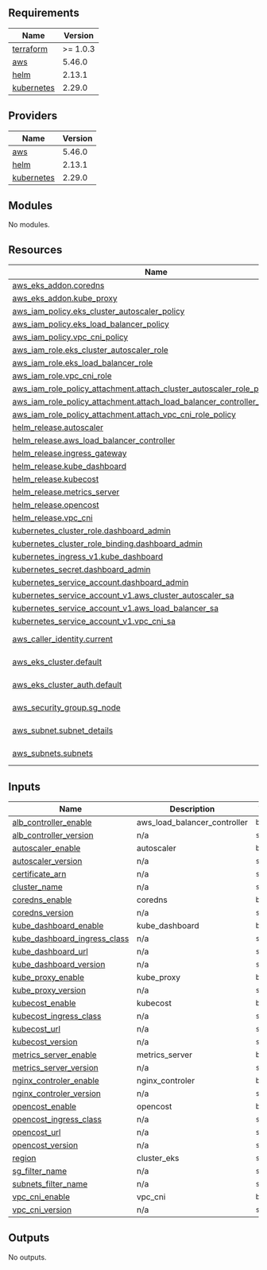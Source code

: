 ## Requirements

| Name | Version |
|------|---------|
| <a name="requirement_terraform"></a> [terraform](#requirement\_terraform) | >= 1.0.3 |
| <a name="requirement_aws"></a> [aws](#requirement\_aws) | 5.46.0 |
| <a name="requirement_helm"></a> [helm](#requirement\_helm) | 2.13.1 |
| <a name="requirement_kubernetes"></a> [kubernetes](#requirement\_kubernetes) | 2.29.0 |

## Providers

| Name | Version |
|------|---------|
| <a name="provider_aws"></a> [aws](#provider\_aws) | 5.46.0 |
| <a name="provider_helm"></a> [helm](#provider\_helm) | 2.13.1 |
| <a name="provider_kubernetes"></a> [kubernetes](#provider\_kubernetes) | 2.29.0 |

## Modules

No modules.

## Resources

| Name | Type |
|------|------|
| [aws_eks_addon.coredns](https://registry.terraform.io/providers/hashicorp/aws/5.46.0/docs/resources/eks_addon) | resource |
| [aws_eks_addon.kube_proxy](https://registry.terraform.io/providers/hashicorp/aws/5.46.0/docs/resources/eks_addon) | resource |
| [aws_iam_policy.eks_cluster_autoscaler_policy](https://registry.terraform.io/providers/hashicorp/aws/5.46.0/docs/resources/iam_policy) | resource |
| [aws_iam_policy.eks_load_balancer_policy](https://registry.terraform.io/providers/hashicorp/aws/5.46.0/docs/resources/iam_policy) | resource |
| [aws_iam_policy.vpc_cni_policy](https://registry.terraform.io/providers/hashicorp/aws/5.46.0/docs/resources/iam_policy) | resource |
| [aws_iam_role.eks_cluster_autoscaler_role](https://registry.terraform.io/providers/hashicorp/aws/5.46.0/docs/resources/iam_role) | resource |
| [aws_iam_role.eks_load_balancer_role](https://registry.terraform.io/providers/hashicorp/aws/5.46.0/docs/resources/iam_role) | resource |
| [aws_iam_role.vpc_cni_role](https://registry.terraform.io/providers/hashicorp/aws/5.46.0/docs/resources/iam_role) | resource |
| [aws_iam_role_policy_attachment.attach_cluster_autoscaler_role_policy](https://registry.terraform.io/providers/hashicorp/aws/5.46.0/docs/resources/iam_role_policy_attachment) | resource |
| [aws_iam_role_policy_attachment.attach_load_balancer_controller_role_policy](https://registry.terraform.io/providers/hashicorp/aws/5.46.0/docs/resources/iam_role_policy_attachment) | resource |
| [aws_iam_role_policy_attachment.attach_vpc_cni_role_policy](https://registry.terraform.io/providers/hashicorp/aws/5.46.0/docs/resources/iam_role_policy_attachment) | resource |
| [helm_release.autoscaler](https://registry.terraform.io/providers/hashicorp/helm/2.13.1/docs/resources/release) | resource |
| [helm_release.aws_load_balancer_controller](https://registry.terraform.io/providers/hashicorp/helm/2.13.1/docs/resources/release) | resource |
| [helm_release.ingress_gateway](https://registry.terraform.io/providers/hashicorp/helm/2.13.1/docs/resources/release) | resource |
| [helm_release.kube_dashboard](https://registry.terraform.io/providers/hashicorp/helm/2.13.1/docs/resources/release) | resource |
| [helm_release.kubecost](https://registry.terraform.io/providers/hashicorp/helm/2.13.1/docs/resources/release) | resource |
| [helm_release.metrics_server](https://registry.terraform.io/providers/hashicorp/helm/2.13.1/docs/resources/release) | resource |
| [helm_release.opencost](https://registry.terraform.io/providers/hashicorp/helm/2.13.1/docs/resources/release) | resource |
| [helm_release.vpc_cni](https://registry.terraform.io/providers/hashicorp/helm/2.13.1/docs/resources/release) | resource |
| [kubernetes_cluster_role.dashboard_admin](https://registry.terraform.io/providers/hashicorp/kubernetes/2.29.0/docs/resources/cluster_role) | resource |
| [kubernetes_cluster_role_binding.dashboard_admin](https://registry.terraform.io/providers/hashicorp/kubernetes/2.29.0/docs/resources/cluster_role_binding) | resource |
| [kubernetes_ingress_v1.kube_dashboard](https://registry.terraform.io/providers/hashicorp/kubernetes/2.29.0/docs/resources/ingress_v1) | resource |
| [kubernetes_secret.dashboard_admin](https://registry.terraform.io/providers/hashicorp/kubernetes/2.29.0/docs/resources/secret) | resource |
| [kubernetes_service_account.dashboard_admin](https://registry.terraform.io/providers/hashicorp/kubernetes/2.29.0/docs/resources/service_account) | resource |
| [kubernetes_service_account_v1.aws_cluster_autoscaler_sa](https://registry.terraform.io/providers/hashicorp/kubernetes/2.29.0/docs/resources/service_account_v1) | resource |
| [kubernetes_service_account_v1.aws_load_balancer_sa](https://registry.terraform.io/providers/hashicorp/kubernetes/2.29.0/docs/resources/service_account_v1) | resource |
| [kubernetes_service_account_v1.vpc_cni_sa](https://registry.terraform.io/providers/hashicorp/kubernetes/2.29.0/docs/resources/service_account_v1) | resource |
| [aws_caller_identity.current](https://registry.terraform.io/providers/hashicorp/aws/5.46.0/docs/data-sources/caller_identity) | data source |
| [aws_eks_cluster.default](https://registry.terraform.io/providers/hashicorp/aws/5.46.0/docs/data-sources/eks_cluster) | data source |
| [aws_eks_cluster_auth.default](https://registry.terraform.io/providers/hashicorp/aws/5.46.0/docs/data-sources/eks_cluster_auth) | data source |
| [aws_security_group.sg_node](https://registry.terraform.io/providers/hashicorp/aws/5.46.0/docs/data-sources/security_group) | data source |
| [aws_subnet.subnet_details](https://registry.terraform.io/providers/hashicorp/aws/5.46.0/docs/data-sources/subnet) | data source |
| [aws_subnets.subnets](https://registry.terraform.io/providers/hashicorp/aws/5.46.0/docs/data-sources/subnets) | data source |

## Inputs

| Name | Description | Type | Default | Required |
|------|-------------|------|---------|:--------:|
| <a name="input_alb_controller_enable"></a> [alb\_controller\_enable](#input\_alb\_controller\_enable) | aws\_load\_balancer\_controller | `bool` | `false` | no |
| <a name="input_alb_controller_version"></a> [alb\_controller\_version](#input\_alb\_controller\_version) | n/a | `string` | `null` | no |
| <a name="input_autoscaler_enable"></a> [autoscaler\_enable](#input\_autoscaler\_enable) | autoscaler | `bool` | `false` | no |
| <a name="input_autoscaler_version"></a> [autoscaler\_version](#input\_autoscaler\_version) | n/a | `string` | `null` | no |
| <a name="input_certificate_arn"></a> [certificate\_arn](#input\_certificate\_arn) | n/a | `string` | `""` | no |
| <a name="input_cluster_name"></a> [cluster\_name](#input\_cluster\_name) | n/a | `string` | n/a | yes |
| <a name="input_coredns_enable"></a> [coredns\_enable](#input\_coredns\_enable) | coredns | `bool` | `false` | no |
| <a name="input_coredns_version"></a> [coredns\_version](#input\_coredns\_version) | n/a | `string` | `null` | no |
| <a name="input_kube_dashboard_enable"></a> [kube\_dashboard\_enable](#input\_kube\_dashboard\_enable) | kube\_dashboard | `bool` | `false` | no |
| <a name="input_kube_dashboard_ingress_class"></a> [kube\_dashboard\_ingress\_class](#input\_kube\_dashboard\_ingress\_class) | n/a | `string` | `null` | no |
| <a name="input_kube_dashboard_url"></a> [kube\_dashboard\_url](#input\_kube\_dashboard\_url) | n/a | `string` | `""` | no |
| <a name="input_kube_dashboard_version"></a> [kube\_dashboard\_version](#input\_kube\_dashboard\_version) | n/a | `string` | `null` | no |
| <a name="input_kube_proxy_enable"></a> [kube\_proxy\_enable](#input\_kube\_proxy\_enable) | kube\_proxy | `bool` | `false` | no |
| <a name="input_kube_proxy_version"></a> [kube\_proxy\_version](#input\_kube\_proxy\_version) | n/a | `string` | `null` | no |
| <a name="input_kubecost_enable"></a> [kubecost\_enable](#input\_kubecost\_enable) | kubecost | `bool` | `false` | no |
| <a name="input_kubecost_ingress_class"></a> [kubecost\_ingress\_class](#input\_kubecost\_ingress\_class) | n/a | `string` | `null` | no |
| <a name="input_kubecost_url"></a> [kubecost\_url](#input\_kubecost\_url) | n/a | `string` | `""` | no |
| <a name="input_kubecost_version"></a> [kubecost\_version](#input\_kubecost\_version) | n/a | `string` | `null` | no |
| <a name="input_metrics_server_enable"></a> [metrics\_server\_enable](#input\_metrics\_server\_enable) | metrics\_server | `bool` | `false` | no |
| <a name="input_metrics_server_version"></a> [metrics\_server\_version](#input\_metrics\_server\_version) | n/a | `string` | `null` | no |
| <a name="input_nginx_controler_enable"></a> [nginx\_controler\_enable](#input\_nginx\_controler\_enable) | nginx\_controler | `bool` | `false` | no |
| <a name="input_nginx_controler_version"></a> [nginx\_controler\_version](#input\_nginx\_controler\_version) | n/a | `string` | `null` | no |
| <a name="input_opencost_enable"></a> [opencost\_enable](#input\_opencost\_enable) | opencost | `bool` | `false` | no |
| <a name="input_opencost_ingress_class"></a> [opencost\_ingress\_class](#input\_opencost\_ingress\_class) | n/a | `string` | `null` | no |
| <a name="input_opencost_url"></a> [opencost\_url](#input\_opencost\_url) | n/a | `string` | `""` | no |
| <a name="input_opencost_version"></a> [opencost\_version](#input\_opencost\_version) | n/a | `string` | `null` | no |
| <a name="input_region"></a> [region](#input\_region) | cluster\_eks | `string` | n/a | yes |
| <a name="input_sg_filter_name"></a> [sg\_filter\_name](#input\_sg\_filter\_name) | n/a | `string` | `null` | no |
| <a name="input_subnets_filter_name"></a> [subnets\_filter\_name](#input\_subnets\_filter\_name) | n/a | `string` | `null` | no |
| <a name="input_vpc_cni_enable"></a> [vpc\_cni\_enable](#input\_vpc\_cni\_enable) | vpc\_cni | `bool` | `false` | no |
| <a name="input_vpc_cni_version"></a> [vpc\_cni\_version](#input\_vpc\_cni\_version) | n/a | `string` | `null` | no |

## Outputs

No outputs.

